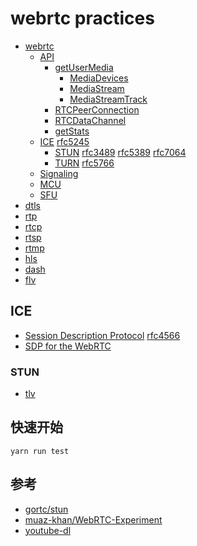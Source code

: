 # webrtc practices

- [webrtc](https://webrtc.org/)
    - [API](https://w3c.github.io/webrtc-pc/)
        - [getUserMedia](https://developer.mozilla.org/en-US/docs/Web/API/MediaDevices/getUserMedia)
            - [MediaDevices](https://developer.mozilla.org/en-US/docs/Web/API/MediaDevices)
            - [MediaStream](https://developer.mozilla.org/en-US/docs/Web/API/MediaStream)
            - [MediaStreamTrack](https://developer.mozilla.org/en-US/docs/Web/API/MediaStreamTrack)
        - [RTCPeerConnection](#)
        - [RTCDataChannel](#)
        - [getStats](#)
    - [ICE](https://en.wikipedia.org/wiki/Interactive_Connectivity_Establishment) [rfc5245](https://tools.ietf.org/html/rfc5245)
        - [STUN](https://en.wikipedia.org/wiki/STUN) [rfc3489](https://www.ietf.org/rfc/rfc3489.txt) [rfc5389](https://tools.ietf.org/html/rfc5389) [rfc7064](https://tools.ietf.org/html/rfc7064)
        - [TURN](https://en.wikipedia.org/wiki/Traversal_Using_Relays_around_NAT) [rfc5766](https://tools.ietf.org/html/rfc5766)
    - [Signaling](#)
    - [MCU](#)
    - [SFU](#)
- [dtls](https://en.wikipedia.org/wiki/Datagram_Transport_Layer_Security)
- [rtp](https://en.wikipedia.org/wiki/Real-time_Transport_Protocol)
- [rtcp](https://en.wikipedia.org/wiki/RTP_Control_Protocol)
- [rtsp](https://en.wikipedia.org/wiki/Real_Time_Streaming_Protocol)
- [rtmp](https://en.wikipedia.org/wiki/Real-Time_Messaging_Protocol)
- [hls](https://developer.apple.com/streaming/)
- [dash](https://en.wikipedia.org/wiki/Dynamic_Adaptive_Streaming_over_HTTP)
- [flv](https://www.adobe.com/devnet/f4v.html)


## ICE 

- [Session Description Protocol](https://en.wikipedia.org/wiki/Session_Description_Protocol) [rfc4566](https://tools.ietf.org/html/rfc4566)
- [SDP for the WebRTC](https://tools.ietf.org/id/draft-nandakumar-rtcweb-sdp-01.html)

### STUN
- [tlv](https://en.wikipedia.org/wiki/Type-length-value)

## 快速开始

```
yarn run test
```

## 参考

- [gortc/stun](https://github.com/gortc/stun)
- [muaz-khan/WebRTC-Experiment](https://github.com/muaz-khan/WebRTC-Experiment)
- [youtube-dl](https://github.com/rg3/youtube-dl)





